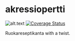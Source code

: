# akressiopertti

![alt.text](https://travis-ci.org/pekoe09/akressiopertti.svg?branch=master) [![Coverage Status](https://coveralls.io/repos/github/pekoe09/akressiopertti/badge.svg?branch=master)](https://coveralls.io/github/pekoe09/akressiopertti?branch=master)

Ruokareseptikanta with a twist.
